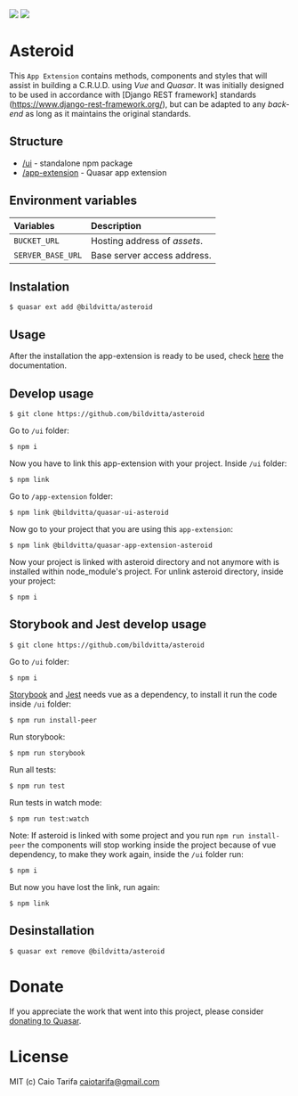 <img src="https://img.shields.io/npm/v/@bildvitta/quasar-ui-asteroid.svg?label=quasar-ui-asteroid">
<img src="https://img.shields.io/npm/v/@bildvitta/quasar-app-extension-asteroid.svg?label=quasar-app-extension-asteroid">

# Asteroid
This `App Extension` contains methods, components and styles that will assist in building a C.R.U.D. using *Vue* and *Quasar*. It was initially designed to be used in accordance with [Django REST framework] standards (https://www.django-rest-framework.org/), but can be adapted to any _back-end_ as long as it maintains the original standards.


## Structure
* [/ui](ui) - standalone npm package
* [/app-extension](app-extension) - Quasar app extension

## Environment variables

| Variables | Description |
|:-|:-|
| `BUCKET_URL` | Hosting address of _assets_. |
| `SERVER_BASE_URL` | Base server access address. |

## Instalation

```
$ quasar ext add @bildvitta/asteroid
```

## Usage
After the installation the app-extension is ready to be used, check [here](asteroid-og52m.ondigitalocean.app) the documentation.

## Develop usage
```
$ git clone https://github.com/bildvitta/asteroid
```

Go to `/ui` folder:
```
$ npm i
```

Now you have to link this app-extension with your project. Inside `/ui` folder:
```
$ npm link
```

Go to `/app-extension` folder:
```
$ npm link @bildvitta/quasar-ui-asteroid
```

Now go to your project that you are using this `app-extension`:
```
$ npm link @bildvitta/quasar-app-extension-asteroid
```

Now your project is linked with asteroid directory and not anymore with is installed within node_module's project.
For unlink asteroid directory, inside your project:
```
$ npm i
```

## Storybook and Jest develop usage
```
$ git clone https://github.com/bildvitta/asteroid
```

Go to `/ui` folder:
```
$ npm i
```

[Storybook](https://storybook.js.org/docs/vue/get-started/introduction) and [Jest](https://vue-test-utils.vuejs.org) needs vue as a dependency, to install it run the code inside `/ui` folder:
```
$ npm run install-peer
```

Run storybook:
```
$ npm run storybook
```

Run all tests:
```
$ npm run test
```

Run tests in watch mode:
```
$ npm run test:watch
```

Note: If asteroid is linked with some project and you run `npm run install-peer` the components will stop working inside the project because of vue dependency, to make they work again, inside the `/ui` folder run:
```
$ npm i
```

But now you have lost the link, run again:
```
$ npm link
```

## Desinstallation

```
$ quasar ext remove @bildvitta/asteroid
```

# Donate
If you appreciate the work that went into this project, please consider [donating to Quasar](https://donate.quasar.dev).

# License
MIT (c) Caio Tarifa <caiotarifa@gmail.com>
